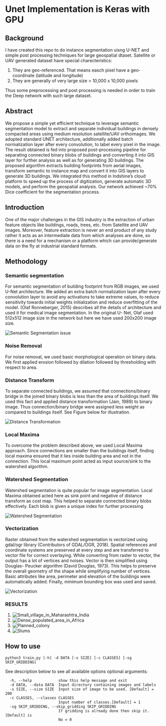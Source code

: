 # Unet Implementation is Keras with GPU

## Background
I have created this repo to do instance segmentation uisng U-NET and simple post processing techniques for large geospatial dtaset.
Satellite or UAV generated dataset have special charecteristics:

1. They are geo-referenced. That means easch pixel have a geo-coordinate (latitude and longitude) 
2. They are generally of very large size > 10,000 x 10,000 pixels

Thus some preprocessing and post processing is needed in order to train the Deep network with such large dataset.

## Abstract
We propose a simple yet efficient technique to leverage semantic segmentation model to extract and separate individual buildings in densely compacted areas using medium resolution satellite/UAV orthoimages. We adopted standard UNET architecture, additionally added batch normalization layer after every convolution, to label every pixel in the image. The result obtained is fed into proposed post-processing pipeline for separating connected binary blobs of buildings and converting it into GIS layer for further analysis as well as for generating 3D buildings. The proposed algorithm extracts building footprints from aerial images, transform semantic to instance map and convert it into GIS layers to generate 3D buildings. We integrated this method in Indshine’s cloud platform to speed up the process of digitization, generate automatic 3D models, and perform the geospatial analysis. Our network achieved ~70% Dice coefficient for the segmentation process.

## Introduction
One of the major challenges in the GIS industry is the extraction of urban feature objects like buildings, roads, trees, etc. from Satellite and UAV images. Moreover, feature extraction is never an end product of any study rather it acts as an intermediate data from which analyses are done, so there is a need for a mechanism or a platform which can provide/generate data on the fly at industrial standard formats.

## Methodology
### Semantic segmentation

For semantic segmentation of building footprint from RGB images, we used U-Net architecture. We added an extra batch normalization layer after every convolution layer to avoid any activations to take extreme values, to reduce sensitivity towards initial weights initialization and reduce overfitting of the model. (Olaf Ronneberger, 2015) describes all the details of architecture and used it for medical image segmentation. In the original U- Net, Olaf used 512x512 image size in the network but here we have used 200x200 image size. 

![Semantic Segmentation issue](https://github.com/ManishSahu53/geospatial_unet/blob/master/images/Connected%20Blobs.png)


### Noise Removal
For noise removal, we used basic morphological operation on binary data. We first applied erosion followed by dilation followed by thresholding with respect to area.

### Distance Transform
To separate connected buildings, we assumed that connections/binary bridge in the joined binary blobs is less than the area of buildings itself. We used this fact and applied distance transformation (Jain, 1989) to binary image. Thus connection/binary bridge were assigned less weight as compared to buildings itself. See Figure below for illustration.

![Distance Transformation](https://github.com/ManishSahu53/geospatial_unet/blob/master/images/Distance%20Transform.png)

### Local Maxima
To overcome the problem described above, we used Local Maxima approach. Since connections are smaller than the buildings itself, finding local maxima ensured that it lies inside building area and not in the connection. This local maximum point acted as input source/sink to the watershed algorithm.

### Watershed Segmentation
Watershed segmentation is quite popular for image segmentation. Local Maxima obtained acted here as sink point and negative of distance transform as cost map. This helped to separate connected binary blobs effectively. Each blob is given a unique index for further processing

![Watershed Segmentation](https://github.com/ManishSahu53/geospatial_unet/blob/master/images/Watershed.png)

### Vectorization
Raster obtained from the watershed segmentation is vectorized using gdal/ogr library (Contributors of GDAL/OGR, 2018). Spatial references and coordinate systems are preserved at every step and are transferred to vector file for correct overlaying. While converting from raster to vector, the output has a lot of vertices and noises. Vector is then simplified using Douglas- Peucker algorithm (David Douglas, 1973). This helps to preserve the overall geometry of the shape while simplifying number of vertices. Basic attributes like area, perimeter and elevation of the buildings were automatically added. Finally, minimum bounding box was used and saved. 

![Vectorization](https://github.com/ManishSahu53/geospatial_unet/blob/master/images/BoundingBox.png)


### RESULTS
1. ![Small_village_in_Maharashtra_India](https://github.com/ManishSahu53/geospatial_unet/blob/master/images/results/LC.png)
2. ![Dense_populated_area_in_Africa](https://github.com/ManishSahu53/geospatial_unet/blob/master/images/results/Africa.png)
3. ![Planned_colony](https://github.com/ManishSahu53/geospatial_unet/blob/master/images/results/Planned.png)
4. ![Slums](https://github.com/ManishSahu53/geospatial_unet/blob/master/images/results/Slums.png)

## How to use
```
python3 train.py [-h] -d DATA [-s SIZE] [-c CLASSES] [-sg SKIP_GRIDDING]
```

See description below to see all available options
optional arguments:
```
  -h, --help            show this help message and exit
  -d DATA, --data DATA  Input directory containing images and labels
  -s SIZE, --size SIZE  Input size of image to be used. [Default] = 200
  -c CLASSES, --classes CLASSES
                        Input number of classes.[Default] = 1
  -sg SKIP_GRIDDING, --skip_gridding SKIP_GRIDDING
                        If gridding is already done then skip it. [Default] is
                        No = 0
```
